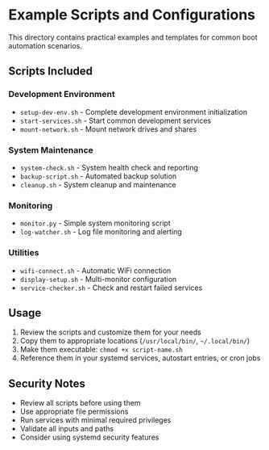 # Example Scripts and Configurations

This directory contains practical examples and templates for common boot automation scenarios.

## Scripts Included

### Development Environment
- `setup-dev-env.sh` - Complete development environment initialization
- `start-services.sh` - Start common development services
- `mount-network.sh` - Mount network drives and shares

### System Maintenance
- `system-check.sh` - System health check and reporting
- `backup-script.sh` - Automated backup solution
- `cleanup.sh` - System cleanup and maintenance

### Monitoring
- `monitor.py` - Simple system monitoring script
- `log-watcher.sh` - Log file monitoring and alerting

### Utilities
- `wifi-connect.sh` - Automatic WiFi connection
- `display-setup.sh` - Multi-monitor configuration
- `service-checker.sh` - Check and restart failed services

## Usage

1. Review the scripts and customize them for your needs
2. Copy them to appropriate locations (`/usr/local/bin/`, `~/.local/bin/`)
3. Make them executable: `chmod +x script-name.sh`
4. Reference them in your systemd services, autostart entries, or cron jobs

## Security Notes

- Review all scripts before using them
- Use appropriate file permissions
- Run services with minimal required privileges
- Validate all inputs and paths
- Consider using systemd security features
